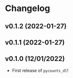 # Changelog

<!--next-version-placeholder-->

## v0.1.2 (2022-01-27)


## v0.1.1 (2022-01-27)


## v0.1.0 (12/01/2022)

- First release of `pycounts_dl`!